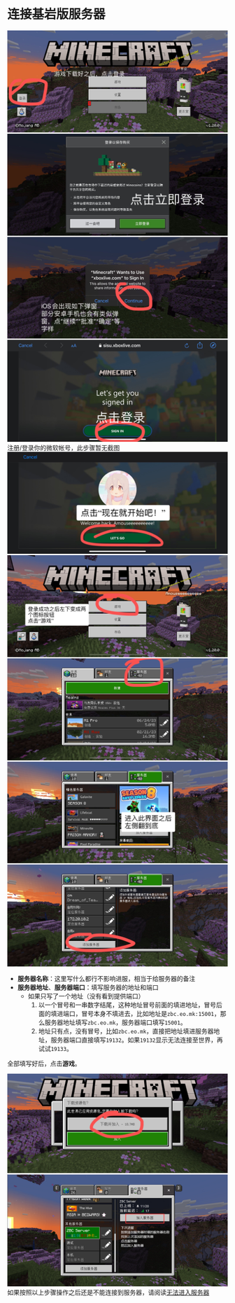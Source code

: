 # 连接基岩版服务器
![](img/游戏下载好之后。点击登录.jpg)  
![](img/点击立即登录.jpg)  
![](img/会出现如下弹窗.jpg)  
![](img/点击登录.jpg)  
注册/登录你的微软帐号，此步骤暂无截图  
![](img/点击“现在就开始吧！”.jpg)  
![](img/登录成功之后左下变成两个图标按钮.jpg)  
![](img/点击服务器.jpg)  
![](img/进入此界面之后左侧翻到底.jpg)  
![](img/点击添加服务器.jpg)  

- **服务器名称**：这里写什么都行不影响进服，相当于给服务器的备注
- **服务器地址**、**服务器端口**：填写服务器的地址和端口
  - 如果只写了一个地址（没有看到提供端口）
    1. 以一个冒号和一串数字结尾，这种地址冒号前面的填进地址，冒号后面的填进端口，冒号本身不填进去，比如地址是`zbc.eo.mk:15001`，那么服务器地址填写`zbc.eo.mk`，服务器端口填写`15001`。
    2. 地址只有点，没有冒号，比如`zbc.eo.mk`，直接把地址填进服务器地址，服务器端口直接填写`19132`。如果`19132`显示无法连接至世界，再试试`19133`。

全部填写好后，点击**游戏**。

![](img/下载资源包？.jpg)  
![](img/下次进服.jpg)  
如果按照以上步骤操作之后还是不能连接到服务器，请阅读[无法进入服务器](Minecraft_tutorials/Server/cannotconnect.md)  
